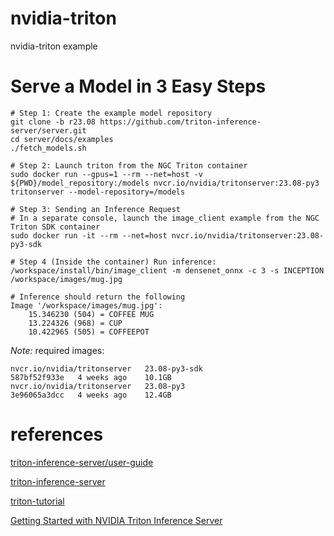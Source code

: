 # nvidia-triton
nvidia-triton example

# Serve a Model in 3 Easy Steps

    # Step 1: Create the example model repository
    git clone -b r23.08 https://github.com/triton-inference-server/server.git
    cd server/docs/examples
    ./fetch_models.sh

    # Step 2: Launch triton from the NGC Triton container
    sudo docker run --gpus=1 --rm --net=host -v ${PWD}/model_repository:/models nvcr.io/nvidia/tritonserver:23.08-py3 tritonserver --model-repository=/models

    # Step 3: Sending an Inference Request
    # In a separate console, launch the image_client example from the NGC Triton SDK container
    sudo docker run -it --rm --net=host nvcr.io/nvidia/tritonserver:23.08-py3-sdk

    # Step 4 (Inside the container) Run inference:
    /workspace/install/bin/image_client -m densenet_onnx -c 3 -s INCEPTION /workspace/images/mug.jpg

    # Inference should return the following
    Image '/workspace/images/mug.jpg':
        15.346230 (504) = COFFEE MUG
        13.224326 (968) = CUP
        10.422965 (505) = COFFEEPOT

*Note:* required images:

    nvcr.io/nvidia/tritonserver   23.08-py3-sdk                        587bf52f933e   4 weeks ago    10.1GB
    nvcr.io/nvidia/tritonserver   23.08-py3                            3e96065a3dcc   4 weeks ago    12.4GB

# references

[triton-inference-server/user-guide](https://docs.nvidia.com/deeplearning/triton-inference-server/user-guide/docs/getting_started/quickstart.html)

[triton-inference-server](https://github.com/triton-inference-server/server)

[triton-tutorial](https://github.com/triton-inference-server/tutorials)

[Getting Started with NVIDIA Triton Inference Server](https://www.youtube.com/watch?v=NQDtfSi5QF4)
